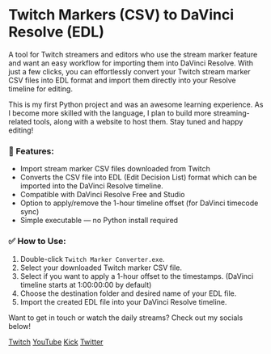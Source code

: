 # Twitch Markers (CSV) to DaVinci Resolve (EDL)

A tool for Twitch streamers and editors who use the stream marker feature and want an easy workflow for importing them into DaVinci Resolve. With just a few clicks, you can effortlessly convert your Twitch stream marker CSV files into EDL format and import them directly into your Resolve timeline for editing. 

This is my first Python project and was an awesome learning experience. As I become more skilled with the language, I plan to build more streaming-related tools, along with a website to host them.  Stay tuned and happy editing!

### 🔧 Features:
- Import stream marker CSV files downloaded from Twitch
- Converts the CSV file into EDL (Edit Decision List) format which can be imported into the DaVinci Resolve timeline.
- Compatible with DaVinci Resolve Free and Studio
- Option to apply/remove the 1-hour timeline offset (for DaVinci timecode sync)
- Simple executable — no Python install required

### ✅ How to Use:
1. Double-click `Twitch Marker Converter.exe`.
2. Select your downloaded Twitch marker CSV file.
3. Select if you want to apply a 1-hour offset to the timestamps. (DaVinci timeline starts at 1:00:00:00 by default)
4. Choose the destination folder and desired name of your EDL file.
5. Import the created EDL file into your DaVinci Resolve timeline.

Want to get in touch or watch the daily streams? Check out my socials below!

[Twitch](https://www.twitch.tv/poisonslash)
[YouTube](https://www.youtube.com/@Poisonslash)
[Kick](https://kick.com/poisonslash)
[Twitter](https://x.com/PoisonslashX)
